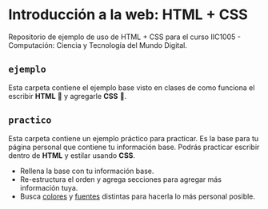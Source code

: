 # Introducción a la web: HTML + CSS
Repositorio de ejemplo de uso de HTML + CSS para el curso IIC1005 - Computación: Ciencia y Tecnología del Mundo Digital.

## `ejemplo`
Esta carpeta contiene el ejemplo base visto en clases de como funciona el escribir **HTML** 📄 y agregarle **CSS** 🎨. 

## `practico`
Esta carpeta contiene un ejemplo práctico para practicar. Es la base para tu página personal que contiene tu información base. Podrás practicar escribir dentro de **HTML** y estilar usando **CSS**. 

- Rellena la base con tu información base.
- Re-estructura el orden y agrega secciones para agregar más información tuya. 
- Busca [colores](https://htmlcolorcodes.com/color-picker/) y [fuentes](https://fonts.google.com/) distintas para hacerla lo más personal posible.